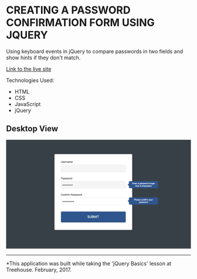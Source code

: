 # CREATING A PASSWORD CONFIRMATION FORM USING JQUERY
Using keyboard events in jQuery to compare passwords in two fields and show hints if they don't match.

[Link to the live site](https://steph-blondet.github.io/password-confirmation-form-jquery/)

Technologies Used:
- HTML
- CSS
- JavaScript
- jQuery


## Desktop View
![Pasword Confirmation Form](project-img/desktopView.png "Desktop View")


---------
*This application was built while taking the 'jQuery Basics' lesson at Treehouse. February, 2017.
